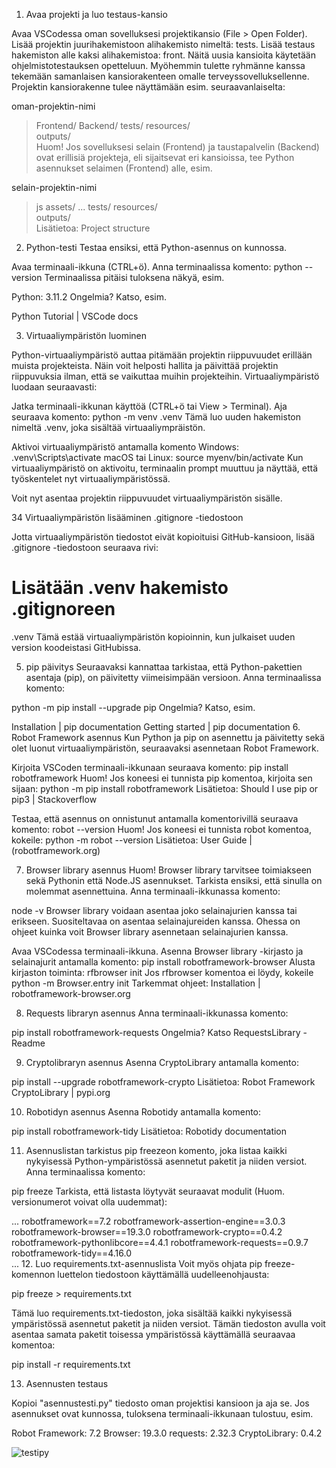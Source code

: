 1. Avaa projekti ja luo testaus-kansio

Avaa VSCodessa oman sovelluksesi projektikansio (File > Open Folder).
Lisää projektin juurihakemistoon alihakemisto nimeltä: tests.
Lisää testaus hakemiston alle kaksi alihakemistoa: front.
Näitä uusia kansioita käytetään ohjelmistotestauksen opetteluun. Myöhemmin tulette ryhmänne kanssa tekemään samanlaisen kansiorakenteen omalle terveyssovelluksellenne. Projektin kansiorakenne tulee näyttämään esim. seuraavanlaiselta:

oman-projektin-nimi
   > Frontend/
   > Backend/
   > tests/
   > resources/   
   > outputs/   
Huom! Jos sovelluksesi selain (Frontend) ja taustapalvelin (Backend) ovat erillisiä projekteja, eli sijaitsevat eri kansioissa, tee Python asennukset selaimen (Frontend) alle, esim.

selain-projektin-nimi
   > js
   > assets/
   > ...
   > tests/
   > resources/   
   > outputs/   
Lisätietoa: Project structure

2. Python-testi
Testaa ensiksi, että Python-asennus on kunnossa.

Avaa terminaali-ikkuna (CTRL+ö).
Anna terminaalissa komento:
python --version
Terminaalissa pitäisi tuloksena näkyä, esim.

Python: 3.11.2
Ongelmia? Katso, esim.

Python Tutorial | VSCode docs

3. Virtuaaliympäristön luominen

Python-virtuaaliympäristö auttaa pitämään projektin riippuvuudet erillään muista projekteista. Näin voit helposti hallita ja päivittää projektin riippuvuksia ilman, että se vaikuttaa muihin projekteihin. Virtuaaliympäristö luodaan seuraavasti:


Jatka terminaali-ikkunan käyttöä (CTRL+ö tai View > Terminal).
Aja seuraava komento:
python -m venv .venv
Tämä luo uuden hakemiston nimeltä .venv, joka sisältää virtuaaliympräistön.


Aktivoi virtuaaliympäristö antamalla komento
Windows:
.venv\Scripts\activate
macOS tai Linux:
source myenv/bin/activate
Kun virtuaaliympäristö on aktivoitu, terminaalin prompt muuttuu ja näyttää, että työskentelet nyt virtuaaliympäristössä.

Voit nyt asentaa projektin riippuvuudet virtuaaliympäristön sisälle.

34 Virtuaaliympäristön lisääminen .gitignore -tiedostoon

Jotta virtuaaliympäristön tiedostot eivät kopioituisi GitHub-kansioon, lisää .gitignore -tiedostoon seuraava rivi:

# Lisätään .venv hakemisto .gitignoreen
.venv
Tämä estää virtuaaliympäristön kopioinnin, kun julkaiset uuden version koodeistasi GitHubissa.

5. pip päivitys
Seuraavaksi kannattaa tarkistaa, että Python-pakettien asentaja (pip), on päivitetty viimeisimpään versioon. Anna terminaalissa komento:

python -m pip install --upgrade pip
Ongelmia? Katso, esim.

Installation | pip documentation
Getting started | pip documentation
6. Robot Framework asennus
Kun Python ja pip on asennettu ja päivitetty sekä olet luonut virtuaaliympäristön, seuraavaksi asennetaan Robot Framework.

Kirjoita VSCoden terminaali-ikkunaan seuraava komento:
pip install robotframework
Huom! Jos koneesi ei tunnista pip komentoa, kirjoita sen sijaan:
python -m pip install robotframework
Lisätietoa: Should I use pip or pip3 | Stackoverflow

Testaa, että asennus on onnistunut antamalla komentorivillä seuraava komento:
robot --version
Huom! Jos koneesi ei tunnista robot komentoa, kokeile:
python -m robot --version
Lisätietoa: User Guide | (robotframework.org)

7. Browser library asennus
Huom! Browser library tarvitsee toimiakseen sekä Pythonin että Node.JS asennukset. Tarkista ensiksi, että sinulla on molemmat asennettuina. Anna terminaali-ikkunassa komento:

node -v
Browser library voidaan asentaa joko selainajurien kanssa tai erikseen. Suositeltavaa on asentaa selainajureiden kanssa. Ohessa on ohjeet kuinka voit Browser library asennetaan selainajurien kanssa.

Avaa VSCodessa terminaali-ikkuna.
Asenna Browser library -kirjasto ja selainajurit antamalla komento:
pip install robotframework-browser
Alusta kirjaston toiminta:
rfbrowser init
Jos rfbrowser komentoa ei löydy, kokeile
python -m Browser.entry init
Tarkemmat ohjeet: Installation | robotframework-browser.org

8. Requests libraryn asennus
Anna terminaali-ikkunassa komento:

pip install robotframework-requests
Ongelmia? Katso RequestsLibrary - Readme

9. Cryptolibraryn asennus
Asenna CryptoLibrary antamalla komento:

pip install --upgrade robotframework-crypto
Lisätietoa: Robot Framework CryptoLibrary | pypi.org

10. Robotidyn asennus
Asenna Robotidy antamalla komento:

pip install robotframework-tidy
Lisätietoa: Robotidy documentation

11. Asennuslistan tarkistus
pip freezeon komento, joka listaa kaikki nykyisessä Python-ympäristössä asennetut paketit ja niiden versiot. Anna terminaalissa komento:

pip freeze
Tarkista, että listasta löytyvät seuraavat modulit (Huom. versionumerot voivat olla uudemmat):

...
robotframework==7.2
robotframework-assertion-engine==3.0.3
robotframework-browser==19.3.0
robotframework-crypto==0.4.2
robotframework-pythonlibcore==4.4.1
robotframework-requests==0.9.7
robotframework-tidy==4.16.0         
...
12. Luo requirements.txt-asennuslista
Voit myös ohjata pip freeze-komennon luettelon tiedostoon käyttämällä uudelleenohjausta:

pip freeze > requirements.txt

Tämä luo requirements.txt-tiedoston, joka sisältää kaikki nykyisessä ympäristössä asennetut paketit ja niiden versiot. Tämän tiedoston avulla voit asentaa samata paketit toisessa ympäristössä käyttämällä seuraavaa komentoa:

pip install -r requirements.txt


13. Asennusten testaus

Kopioi "asennustesti.py" tiedosto oman projektisi kansioon ja aja se. Jos asennukset ovat kunnossa, tuloksena terminaali-ikkunaan tulostuu, esim.

Robot Framework: 7.2
Browser: 19.3.0
requests: 2.32.3
CryptoLibrary: 0.4.2


![testipy](https://github.com/user-attachments/assets/8417c985-9758-4e54-9f13-b3f283e627c9)
